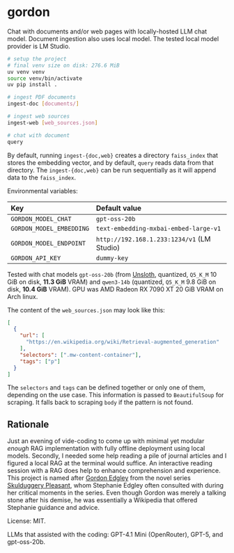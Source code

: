 # gordon

Chat with documents and/or web pages with locally-hosted LLM chat model.
Document ingestion also uses local model.
The tested local model provider is LM Studio.

```bash
# setup the project
# final venv size on disk: 276.6 MiB
uv venv venv
source venv/bin/activate
uv pip install .

# ingest PDF documents
ingest-doc [documents/]

# ingest web sources
ingest-web [web_sources.json]

# chat with document
query
```

By default, running `ingest-{doc,web}` creates a directory `faiss_index` that stores the embedding vector, and by default, `query` reads data from that directory.
The `ingest-{doc,web}` can be run sequentially as it will append data to the `faiss_index`.

Environmental variables:

| Key                      | Default value
| :--                      | :--
| `GORDON_MODEL_CHAT`      | `gpt-oss-20b`
| `GORDON_MODEL_EMBEDDING` | `text-embedding-mxbai-embed-large-v1`
| `GORDON_MODEL_ENDPOINT`  | `http://192.168.1.233:1234/v1` (LM Studio)
| `GORDON_API_KEY`         | `dummy-key`

Tested with chat models `gpt-oss-20b` (from [Unsloth](https://huggingface.co/unsloth/gpt-oss-20b), quantized, `Q5_K_M` 10 GiB on disk, **11.3 GiB** VRAM) and `qwen3-14b` (quantized, `Q5_K_M` 9.8 GiB on disk, **10.4 GiB** VRAM).
GPU was AMD Radeon RX 7090 XT 20 GiB VRAM on Arch linux.

The content of the `web_sources.json` may look like this:

```json
[
  {
    "url": [
      "https://en.wikipedia.org/wiki/Retrieval-augmented_generation"
    ],
    "selectors": [".mw-content-container"],
    "tags": ["p"]
  }
]
```

The `selectors` and `tags` can be defined together or only one of them, depending on the use case.
This information is passed to `BeautifulSoup` for scraping.
It falls back to scraping `body` if the pattern is not found.


## Rationale

Just an evening of vide-coding to come up with minimal yet modular _enough_ RAG implementation with fully offline deployment using local models.
Secondly, I needed some help reading a pile of journal articles and I figured a local RAG at the terminal would suffice.
An interactive reading session with a RAG does help to enhance comprehension and experience.
This project is named after [Gordon Edgley](https://skulduggery.fandom.com/wiki/Gordon_Edgley) from the novel series [Skulduggery Pleasant](https://en.wikipedia.org/wiki/Skulduggery_Pleasant), whom Stephanie Edgley often consulted with during her critical moments in the series.
Even though Gordon was merely a talking stone after his demise, he was essentially a Wikipedia that offered Stephanie guidance and advice.

License: MIT.

LLMs that assisted with the coding: GPT-4.1 Mini (OpenRouter), GPT-5, and gpt-oss-20b.

